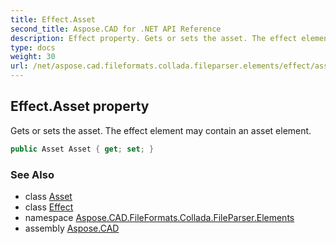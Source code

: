 ```yaml
---
title: Effect.Asset
second_title: Aspose.CAD for .NET API Reference
description: Effect property. Gets or sets the asset. The effect element may contain an asset element
type: docs
weight: 30
url: /net/aspose.cad.fileformats.collada.fileparser.elements/effect/asset/
---
```

## Effect.Asset property

Gets or sets the asset. The effect element may contain an asset element.

```csharp
public Asset Asset { get; set; }
```

### See Also

* class [Asset](../../asset/)
* class [Effect](../)
* namespace [Aspose.CAD.FileFormats.Collada.FileParser.Elements](../../effect/)
* assembly [Aspose.CAD](../../../)


